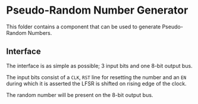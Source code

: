 # Pseudo-Random Number Generator
This folder contains a component that can be used to generate Pseudo-Random Numbers.

## Interface
The interface is as simple as possible; 3 input bits and one 8-bit output bus.

The input bits consist of a ```CLK```, ```RST``` line for resetting the number and an ```EN``` during which it is asserted the LFSR is shifted on rising edge of the clock.

The random number will be present on the 8-bit output bus.